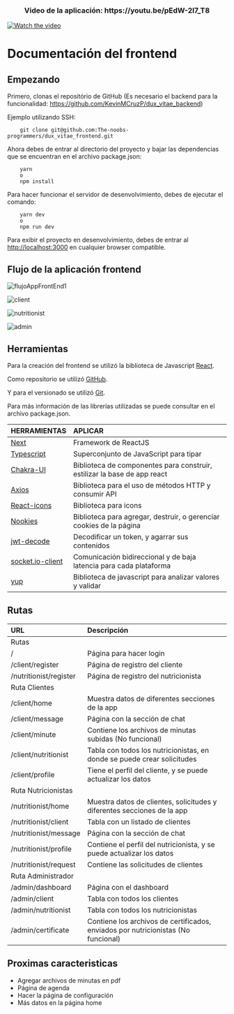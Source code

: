 
<div align="center">
  <h3>Video de la aplicación: https://youtu.be/pEdW-2I7_T8 </h3>
</div>

[![Watch the video](https://img.youtube.com/vi/pEdW-2I7_T8/maxresdefault.jpg)](https://youtu.be/pEdW-2I7_T8)

# **Documentación del frontend**

## **Empezando**

Primero, clonas el repositório de GitHub (Es necesario el backend para la funcionalidad: https://github.com/KevinMCruzP/dux_vitae_backend)

Ejemplo utilizando SSH:

```
    git clone git@github.com:The-noobs-programmers/dux_vitae_frontend.git
```

Ahora debes de entrar al directorio del proyecto y bajar las dependencias que se encuentran en el archivo package.json:

```
    yarn
    o
    npm install
```

Para hacer funcionar el servidor de desenvolvimiento, debes de ejecutar el comando:

```
    yarn dev
    o
    npm run dev
```

Para exibir el proyecto en desenvolvimiento, debes de entrar al [http://localhost:3000](http://localhost:3000) en cualquier browser compatible.

## **Flujo de la aplicación frontend**

![flujoAppFrontEnd1](https://user-images.githubusercontent.com/72741197/174701293-47458c29-2dda-4384-aff3-82b5feaab05e.png)

![client](https://user-images.githubusercontent.com/72741197/174701352-6e3e068f-16e8-4d59-8e8f-b389c3accd3d.png)

![nutritionist](https://user-images.githubusercontent.com/72741197/174701373-26148a84-1305-46af-be98-304ff08a3db0.png)

![admin](https://user-images.githubusercontent.com/72741197/174701396-d9cb398c-de17-407c-8edc-86493f448b20.png)

## **Herramientas**

Para la creación del frontend se utilizó la biblioteca de Javascript [React](https://es.reactjs.org/).

Como repositorio se utilizó [GitHub](https://github.com/KevinMCruzP).

Y para el versionado se utilizó [Git](https://git-scm.com/).

Para más información de las librerías utilizadas se puede consultar en el archivo package.json.

| HERRAMIENTAS                                                       | APLICAR                                                                  |
| :----------------------------------------------------------------- | :----------------------------------------------------------------------- |
| [Next](https://nextjs.org/)                                        | Framework de ReactJS                                                     |
| [Typescript](https://www.typescriptlang.org/docs/)                 | Superconjunto de JavaScript para tipar                                   |
| [Chakra-UI](https://chakra-ui.com/)                                | Biblioteca de componentes para construir, estilizar la base de app react |
| [Axios](https://github.com/axios/axios)                            | Biblioteca para el uso de métodos HTTP y consumir API                    |
| [React-icons](https://react-icons.github.io/react-icons/)          | Biblioteca para icons                                                    |
| [Nookies](https://www.npmjs.com/package/nookies)                   | Biblioteca para agregar, destruir, o gerenciar cookies de la página      |
| [jwt-decode](https://jwt.io/)                                      | Decodificar un token, y agarrar sus contenidos                           |
| [socket.io-client](https://socket.io/docs/v4/client-installation/) | Comunicación bidireccional y de baja latencia para cada plataforma       |
| [yup](https://www.npmjs.com/package/yup)                           | Biblioteca de javascript para analizar valores y validar                 |

## **Rutas**

| URL                    | Descripción                                                                       |
| :--------------------- | :-------------------------------------------------------------------------------- |
| Rutas                  |                                                                                   |
| /                      | Página para hacer login                                                           |
| /client/register       | Página de registro del cliente                                                    |
| /nutritionist/register | Página de registro del nutricionista                                              |
| Ruta Clientes          |
| /client/home           | Muestra datos de diferentes secciones de la app                                   |
| /client/message        | Página con la sección de chat                                                     |
| /client/minute         | Contiene los archivos de minutas subidas (No funcional)                           |
| /client/nutritionist   | Tabla con todos los nutricionistas, en donde se puede crear solicitudes           |
| /client/profile        | Tiene el perfil del cliente, y se puede actualizar los datos                      |
| Ruta Nutricionistas    |
| /nutritionist/home     | Muestra datos de clientes, solicitudes y diferentes secciones de la app           |
| /nutritionist/client   | Tabla con un listado de clientes                                                  |
| /nutritionist/message  | Página con la sección de chat                                                     |
| /nutritionist/profile  | Contiene el perfil del nutricionista, y se puede actualizar los datos             |
| /nutritionist/request  | Contiene las solicitudes de clientes                                              |
| Ruta Administrador     |
| /admin/dashboard       | Página con el dashboard                                                           |
| /admin/client          | Tabla con todos los clientes                                                      |
| /admin/nutritionist    | Tabla con todos los nutricionistas                                                |
| /admin/certificate     | Contiene los archivos de certificados, enviados por nutricionistas (No funcional) |

## **Proximas caracteristicas**

- Agregar archivos de minutas en pdf
- Página de agenda
- Hacer la página de configuración
- Más datos en la página home
